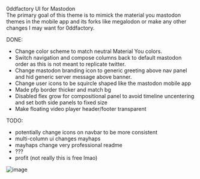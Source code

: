 0ddfactory UI for Mastodon  
The primary goal of this theme is to mimick the material you mastodon themes in the mobile app and its forks like megalodon or make any other changes I may want for 0ddfactory.

DONE:
* Change color scheme to match neutral Material You colors.
* Switch navigation and compose columns back to default mastodon order as this is not meant to replicate twitter.
* Change mastodon branding icon to generic greeting above nav panel and hid generic server message above banner.
* Change user icons to be squircle shaped like the mastodon mobile app
* Made pfp border thicker and match bg
* Disabled flex grow for compositional panel to avoid timeline uncentering and set both side panels to fixed size
* Make floating video player header/footer transparent

TODO:
* potentially change icons on navbar to be more consistent
* multi-column ui changes mayhaps
* mayhaps change very professional readme
* ???
* profit (not really this is free lmao)
  
![image](https://github.com/0ddfactory/0ddfactory-mastodon-ui/assets/25939455/0b545aea-e464-4dc2-be50-f7145afed7de)




